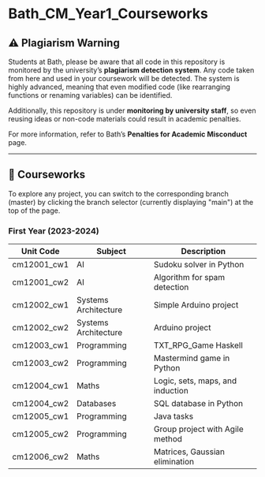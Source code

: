 # Bath_CM_Year1_Courseworks

## ⚠️ Plagiarism Warning

Students at Bath, please be aware that all code in this repository is monitored by the university’s **plagiarism detection system**. Any code taken from here and used in your coursework will be detected. The system is highly advanced, meaning that even modified code (like rearranging functions or renaming variables) can be identified.

Additionally, this repository is under **monitoring by university staff**, so even reusing ideas or non-code materials could result in academic penalties.

For more information, refer to Bath’s **Penalties for Academic Misconduct** page.

---

## 📝 Courseworks

To explore any project, you can switch to the corresponding branch (master) by clicking the branch selector (currently displaying "main") at the top of the page.

### **First Year (2023-2024)**

| **Unit Code**  | **Subject**             | **Description**                      |
| -------------- | ----------------------- | ------------------------------------ |
| cm12001_cw1    | AI                      | Sudoku solver in Python              |
| cm12001_cw2    | AI                      | Algorithm for spam detection         |
| cm12002_cw1    | Systems Architecture    | Simple Arduino project               |
| cm12002_cw2    | Systems Architecture    | Arduino project                      |
| cm12003_cw1    | Programming             | TXT_RPG_Game Haskell                 |
| cm12003_cw2    | Programming             | Mastermind game in Python            |
| cm12004_cw1    | Maths                   | Logic, sets, maps, and induction     |
| cm12004_cw2    | Databases               | SQL database in Python               |
| cm12005_cw1    | Programming             | Java tasks                           |
| cm12005_cw2    | Programming             | Group project with Agile method      |
| cm12006_cw2    | Maths                   | Matrices, Gaussian elimination       |
